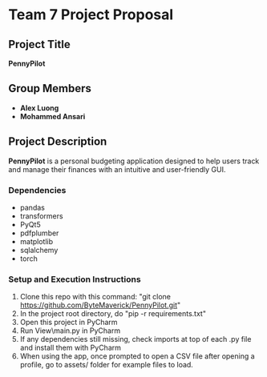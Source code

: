 # Team 7 Project Proposal

## Project Title
**PennyPilot**

## Group Members
- **Alex Luong**
- **Mohammed Ansari**

## Project Description
**PennyPilot** is a personal budgeting application designed to help users track and manage their finances with an intuitive and user-friendly GUI.

### Dependencies
- pandas
- transformers
- PyQt5
- pdfplumber
- matplotlib
- sqlalchemy
- torch

### Setup and Execution Instructions
1. Clone this repo with this command: "git clone https://github.com/ByteMaverick/PennyPilot.git"
2. In the project root directory, do "pip -r requirements.txt"
3. Open this project in PyCharm
4. Run View\main.py in PyCharm
5. If any dependencies still missing, check imports at top of each .py file and install them with PyCharm
6. When using the app, once prompted to open a CSV file after opening a profile, go to assets/ folder for example files to load.

